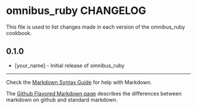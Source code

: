 omnibus_ruby CHANGELOG
======================

This file is used to list changes made in each version of the omnibus_ruby cookbook.

0.1.0
-----
- [your_name] - Initial release of omnibus_ruby

- - -
Check the [Markdown Syntax Guide](http://daringfireball.net/projects/markdown/syntax) for help with Markdown.

The [Github Flavored Markdown page](http://github.github.com/github-flavored-markdown/) describes the differences between markdown on github and standard markdown.
